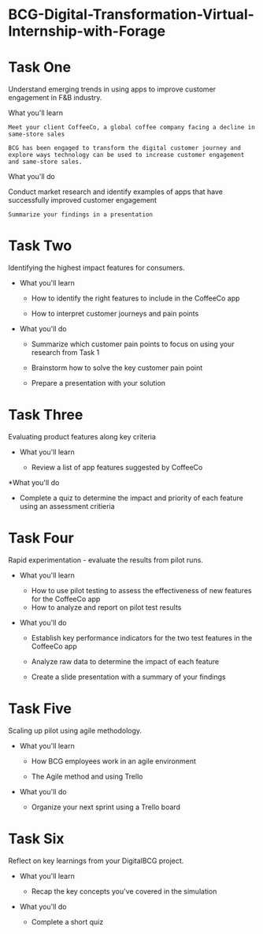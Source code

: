 # BCG-Digital-Transformation-Virtual-Internship-with-Forage

# Task One
Understand emerging trends in using apps to improve customer engagement in F&B industry.

  What you'll learn
  
    Meet your client CoffeeCo, a global coffee company facing a decline in same-store sales
   
    BCG has been engaged to transform the digital customer journey and explore ways technology can be used to increase customer engagement and same-store sales.
What you'll do
 
  Conduct market research and identify examples of apps that have successfully improved customer engagement 
  
    Summarize your findings in a presentation 

# Task Two

Identifying the highest impact features for consumers.

* What you'll learn
  
  - How to identify the right features to include in the CoffeeCo app
  
  - How to interpret customer journeys and pain points

* What you'll do
  
  - Summarize which customer pain points to focus on using your research from Task 1
  
  - Brainstorm how to solve the key customer pain point
  
  - Prepare a presentation with your solution 

# Task Three
Evaluating product features along key criteria

* What you'll learn
  
  - Review a list of app features suggested by CoffeeCo

*What you'll do
   
  - Complete a quiz to determine the impact and priority of each feature using an assessment critieria

# Task Four
Rapid experimentation - evaluate the results from pilot runs.
* What you'll learn

  - How to use pilot testing to assess the effectiveness of new features for the CoffeeCo app 
  - How to analyze and report on pilot test results

* What you'll do

  - Establish key performance indicators for the two test features in the CoffeeCo app
  
  - Analyze raw data to determine the impact of each feature
  
  - Create a slide presentation with a summary of your findings

# Task Five
Scaling up pilot using agile methodology.

* What you'll learn

  - How BCG employees work in an agile environment 
  
  - The Agile method and using Trello

* What you'll do

  - Organize your next sprint using a Trello board

# Task Six
Reflect on key learnings from your DigitalBCG project.

* What you'll learn

  - Recap the key concepts you've covered in the simulation

* What you'll do

  - Complete a short quiz
